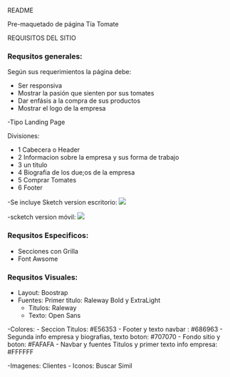 README	

Pre-maquetado de página Tía Tomate

REQUISITOS DEL SITIO

### Requsitos generales:

Según sus requerimientos la página debe:

- Ser responsiva
- Mostrar la pasión que sienten por sus tomates
- Dar enfásis a la compra de sus productos
- Mostrar el logo de la empresa

-Tipo Landing Page

Divisiones:

- 1 Cabecera o Header
- 2 Informacion sobre la empresa y sus forma de trabajo
- 3 un titulo
- 4 Biografia de los due;os de la empresa
- 5 Comprar Tomates
- 6 Footer

-Se incluye Sketch version escritorio: 
![](https://preview.ibb.co/noo1AT/IMG_4177.jpg)

-scketch version móvil:
![](https://preview.ibb.co/bu4zVT/IMG_4176.jpg)

### Requsitos Especificos:

- Secciones con Grilla
- Font Awsome


### Requsitos Visuales:

- Layout: Boostrap
- Fuentes: 
	Primer titulo: Raleway Bold y ExtraLight 
	- Titulos: Raleway 
	- Texto: Open Sans

-Colores:
	- Seccion Titulos: #E56353
	- Footer y texto navbar : #686963
	- Segunda info empresa y biografias, texto boton: #707070
	- Fondo sitio y boton: #FAFAFA
	- Navbar y fuentes Titulos y primer texto info empresa: #FFFFFF

-Imagenes: Clientes	
	- Iconos: Buscar Simil

